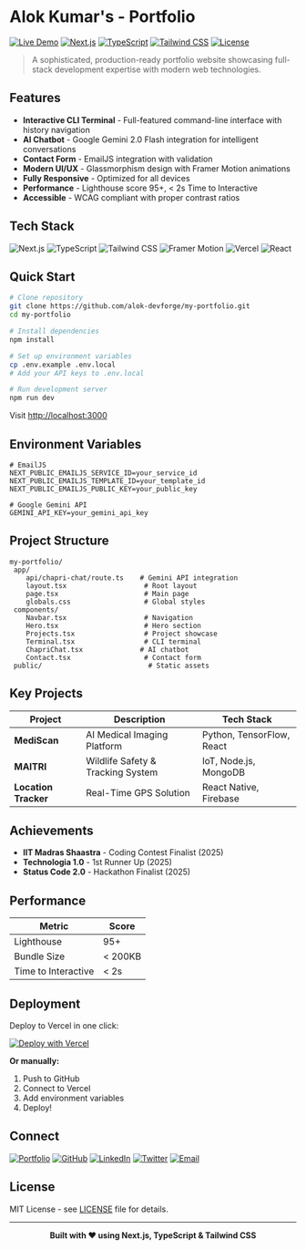 ﻿# Alok Kumar's - Portfolio

[![Live Demo](https://img.shields.io/badge/Live-alokdevforge.dev-blue?style=for-the-badge&logo=vercel)](https://alokdevforge.dev)
[![Next.js](https://img.shields.io/badge/Next.js-15.5.4-black?style=for-the-badge&logo=next.js)](https://nextjs.org/)
[![TypeScript](https://img.shields.io/badge/TypeScript-5.0-blue?style=for-the-badge&logo=typescript)](https://www.typescriptlang.org/)
[![Tailwind CSS](https://img.shields.io/badge/Tailwind-4.0-38bdf8?style=for-the-badge&logo=tailwind-css)](https://tailwindcss.com/)
[![License](https://img.shields.io/badge/License-MIT-green?style=for-the-badge)](LICENSE)

> A sophisticated, production-ready portfolio website showcasing full-stack development expertise with modern web technologies.

##  Features

-  **Interactive CLI Terminal** - Full-featured command-line interface with history navigation
-  **AI Chatbot** - Google Gemini 2.0 Flash integration for intelligent conversations
-  **Contact Form** - EmailJS integration with validation
-  **Modern UI/UX** - Glassmorphism design with Framer Motion animations
-  **Fully Responsive** - Optimized for all devices
-  **Performance** - Lighthouse score 95+, < 2s Time to Interactive
-  **Accessible** - WCAG compliant with proper contrast ratios

##  Tech Stack

![Next.js](https://img.shields.io/badge/Next.js-black?logo=next.js)
![TypeScript](https://img.shields.io/badge/TypeScript-blue?logo=typescript&logoColor=white)
![Tailwind CSS](https://img.shields.io/badge/Tailwind_CSS-38bdf8?logo=tailwind-css&logoColor=white)
![Framer Motion](https://img.shields.io/badge/Framer_Motion-black?logo=framer)
![Vercel](https://img.shields.io/badge/Vercel-black?logo=vercel)
![React](https://img.shields.io/badge/React-19.1.0-61dafb?logo=react&logoColor=black)

##  Quick Start

```bash
# Clone repository
git clone https://github.com/alok-devforge/my-portfolio.git
cd my-portfolio

# Install dependencies
npm install

# Set up environment variables
cp .env.example .env.local
# Add your API keys to .env.local

# Run development server
npm run dev
```

Visit [http://localhost:3000](http://localhost:3000)

##  Environment Variables

```env
# EmailJS
NEXT_PUBLIC_EMAILJS_SERVICE_ID=your_service_id
NEXT_PUBLIC_EMAILJS_TEMPLATE_ID=your_template_id
NEXT_PUBLIC_EMAILJS_PUBLIC_KEY=your_public_key

# Google Gemini API
GEMINI_API_KEY=your_gemini_api_key
```

##  Project Structure

```
my-portfolio/
 app/
    api/chapri-chat/route.ts    # Gemini API integration
    layout.tsx                   # Root layout
    page.tsx                     # Main page
    globals.css                  # Global styles
 components/
    Navbar.tsx                   # Navigation
    Hero.tsx                     # Hero section
    Projects.tsx                 # Project showcase
    Terminal.tsx                 # CLI terminal
    ChapriChat.tsx              # AI chatbot
    Contact.tsx                  # Contact form
 public/                          # Static assets
```

##  Key Projects

| Project | Description | Tech Stack |
|---------|-------------|------------|
| **MediScan** | AI Medical Imaging Platform | Python, TensorFlow, React |
| **MAITRI** | Wildlife Safety & Tracking System | IoT, Node.js, MongoDB |
| **Location Tracker** | Real-Time GPS Solution | React Native, Firebase |

##  Achievements

-  **IIT Madras Shaastra** - Coding Contest Finalist (2025)
-  **Technologia 1.0** - 1st Runner Up (2025)
-  **Status Code 2.0** - Hackathon Finalist (2025)

##  Performance

| Metric | Score |
|--------|-------|
| Lighthouse | 95+ |
| Bundle Size | < 200KB |
| Time to Interactive | < 2s |

##  Deployment

Deploy to Vercel in one click:

[![Deploy with Vercel](https://vercel.com/button)](https://vercel.com/new/clone?repository-url=https://github.com/alok-devforge/my-portfolio)

**Or manually:**
1. Push to GitHub
2. Connect to Vercel
3. Add environment variables
4. Deploy!

##  Connect

[![Portfolio](https://img.shields.io/badge/Portfolio-alokdevforge.dev-blue?style=flat-square)](https://alokdevforge.dev)
[![GitHub](https://img.shields.io/badge/GitHub-alok--devforge-181717?style=flat-square&logo=github)](https://github.com/alok-devforge)
[![LinkedIn](https://img.shields.io/badge/LinkedIn-alok--kumar-0A66C2?style=flat-square&logo=linkedin)](https://linkedin.com/in/alok-kumar-34874a28a)
[![Twitter](https://img.shields.io/badge/Twitter-@alok__devforge-1DA1F2?style=flat-square&logo=twitter)](https://x.com/alok_devforge)
[![Email](https://img.shields.io/badge/Email-alok.csit@gmail.com-EA4335?style=flat-square&logo=gmail&logoColor=white)](mailto:alok.csit@gmail.com)

##  License

MIT License - see [LICENSE](LICENSE) file for details.

---

<div align="center">

**Built with ❤️ using Next.js, TypeScript & Tailwind CSS**


</div>
